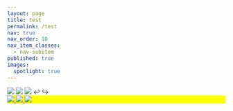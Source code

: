 ```yaml
---
layout: page
title: test
permalink: /test
nav: true
nav_order: 10
nav_item_classes:
  - nav-subitem
published: true
images:
  spotlight: true
---
```


<div class="preview-gallery">
    <img class="preview-gallery-item visible" src="/photography/assets/img/subjective_landscape/subjective_landscape_1a-480.webp">
    <img class="preview-gallery-item" src="/photography/assets/img/subjective_landscape/subjective_landscape_1b-480.webp">
    <img class="preview-gallery-item" src="/photography/assets/img/subjective_landscape/subjective_landscape_1c-480.webp">
    <span class="preview-gallery-prev" onclick="previewGalleryPrev(this);">↩</span>
    <span class="preview-gallery-next" onclick="previewGalleryNext(this);">↪</span>
</div>

<div class="spotlight-group spotlight-flex" style="background-color: yellow;">
    <span class="flex-divider"></span>
    <a class="spotlight" href="/photography/assets/img/subjective_landscape/subjective_landscape_3a.jpg">
        <img src="/photography/assets/img/subjective_landscape/subjective_landscape_3a-480.webp" />
    </a>
    <a class="spotlight" href="/photography/assets/img/subjective_landscape/subjective_landscape_3b.jpg">
        <img src="/photography/assets/img/subjective_landscape/subjective_landscape_3b-480.webp" />
    </a>
    <a class="spotlight" href="/photography/assets/img/subjective_landscape/subjective_landscape_3c.jpg">
        <img src="/photography/assets/img/subjective_landscape/subjective_landscape_3c-480.webp" />
    </a>
</div>